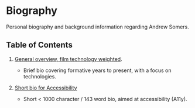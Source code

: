 # Biography
Personal biography and background information regarding Andrew Somers.

## Table of Contents

1. [General overview, film technology weighted](https://github.com/Myndex/Biography/blob/main/GeneralBioFilm.md#andrew-somers-biography).
    - Brief bio covering formative years to present, with a focus on technologies.
  
2. [Short bio for Accessibility](https://github.com/Myndex/Biography/blob/main/ShortA11yBio.md#short-a11y-bio)
    - Short < 1000 character / 143 word bio, aimed at accessibility (A11y).
